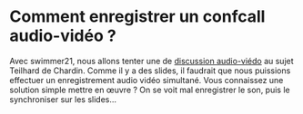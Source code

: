 # Comment enregistrer un confcall audio-vidéo ?

Avec swimmer21, nous allons tenter une de [discussion audio-viédo](https://tcrouzet.com/2008/08/21/invitation-a-la-conversation-audio/) au sujet Teilhard de Chardin. Comme il y a des slides, il faudrait que nous puissions effectuer un enregistrement audio vidéo simultané. Vous connaissez une solution simple mettre en œuvre ? On se voit mal enregistrer le son, puis le synchroniser sur les slides…